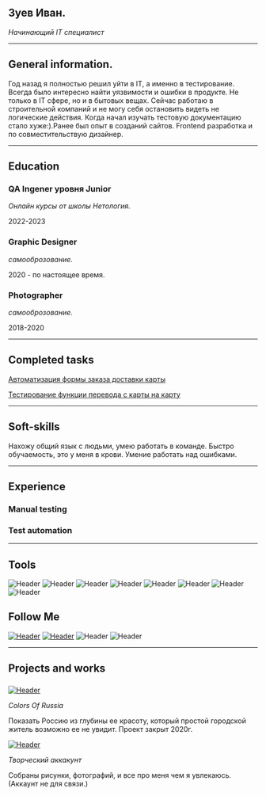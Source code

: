 ## Зуев Иван.
*Начинающий IT специалист*
_______

## General information. 
Год назад я полностью решил уйти в IT, а именно в тестирование. Всегда было интересно найти уязвимости и ошибки в продукте. Не только в IT сфере, но и в бытовых вещах. Сейчас работаю в строительной компаний и не могу себя остановить видеть не логические действия. Когда начал изучать тестовую документацию стало хуже:).Ранее был опыт в созданий сайтов. Frontend разработка и по совместительствую дизайнер.
______

## Education 
### QA Ingener уровня Junior 
*Онлайн курсы от школы Нетология.*

2022-2023

### Graphic Designer
*самооброзование.*

2020 - по настоящее время.

### Photographer
*самооброзование.*

2018-2020

________


## Completed tasks
[Автоматизация формы заказа доставки карты](https://github.com/Marfinika/Selenide2Refartor)

[Тестирование функции перевода с карты на карту](https://github.com/Marfinika/Selenide2Refartor)

_______

## Soft-skills
Нахожу общий язык с людьми, умею работать в команде.
Быстро обучаемость, это у меня в крови.
Умение работать над ошибками.
________
## Experience
### Manual testing
### Test automation
________

## Tools
![Header](https://img.shields.io/badge/Jira-090909?style=for-the-badge&logo=jira&logoColor=136be1)
![Header](https://img.shields.io/badge/Postman-090909?style=for-the-badge&logo=postman&logoColor=f76935)
![Header](https://img.shields.io/badge/Github-090909?style=for-the-badge&logo=github&logoColor=8cc4d7)
![Header](https://img.shields.io/badge/MySQL-090909?style=for-the-badge&logo=mysql&logoColor=00618a)
![Header](https://img.shields.io/badge/DevTools-090909?style=for-the-badge&logo=googlechrome&logoColor=2674f2)
![Header](https://img.shields.io/badge/Java/selenide-090909?style=for-the-badge&logo=Oracle&logoColor=136be1)
![Header](https://img.shields.io/badge/VScode-090909?style=for-the-badge&logo=VisualStudioCode&logoColor=136be1)
![Header](https://img.shields.io/badge/appveyor-090909?style=for-the-badge&logo=appveyor&logoColor=136be1)

## Follow Me

[![Header](https://img.shields.io/badge/Telegram-090909?style=for-the-badge&logo=telegram&logoColor=31a5db)](https://t.me/iisysiker)
[![Header](https://img.shields.io/badge/Instagram-090909?style=for-the-badge&logo=instagram&logoColor=9939a3)](https://instagram.com/_ivan_zuev_)
![Header](https://img.shields.io/badge/8(902)1014106-090909?style=for-the-badge&logo=&logoColor=9939a3)
![Header](https://img.shields.io/badge/ivan.zuev96@yandex.ru-090909?style=for-the-badge&logo=gmail&logoColor=31a5db)
_________

## Projects and works

### 
[![Header](https://img.shields.io/badge/"C.of.R"-090909?style=for-the-badge&logo=vk&logoColor=31a5db)](https://vk.com/colorsofrussia)

*Colors Of Russia*

Показать Россию из глубины ее красоту, который простой городской житель возможно ее не увидит. Проект закрыт 2020г.

[![Header](https://img.shields.io/badge/Instagramm-090909?style=for-the-badge&logo=instagram&logoColor=9939a3)](https://instagram.com/ivan.zuev.ph)

*Творческий аккакунт*

Собраны рисунки, фотографий, и все про меня чем я увлекаюсь. (Аккаунт не для связи.)